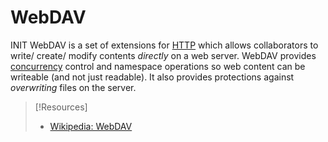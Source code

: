 
# WebDAV
INIT
WebDAV is a set of extensions for [HTTP](HTTP.md) which allows collaborators to write/ create/ modify contents *directly* on a web server. WebDAV provides [concurrency](../coding/concepts/coroutines.md#Concurrency) control and namespace operations so web content can be writeable (and not just readable). It also provides protections against *overwriting* files on the server. 


> [!Resources]
> - [Wikipedia: WebDAV](https://en.wikipedia.org/wiki/WebDAV)